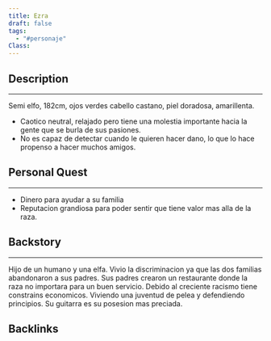 ```yaml
---
title: Ezra
draft: false
tags:
  - "#personaje"
Class:
---
```


 
## Description
-----------------------

Semi elfo, 182cm, ojos verdes cabello castano, piel doradosa, amarillenta. 
- Caotico neutral, relajado pero tiene una molestia importante hacia la gente que se burla de sus pasiones.
- No es capaz de detectar cuando le quieren hacer dano, lo que lo hace propenso a hacer muchos amigos.


## Personal Quest
---------------------
- Dinero para ayudar a su familia
- Reputacion grandiosa para poder sentir que tiene valor mas alla de la raza.


## Backstory
---------------------

Hijo de un humano y una elfa. Vivio la discriminacion ya que las dos familias abandonaron a sus padres. Sus padres crearon un restaurante donde la raza no importara para un buen servicio. Debido al creciente racismo tiene constrains economicos.
Viviendo una juventud de pelea y defendiendo principios.
Su guitarra es su posesion mas preciada.




## Backlinks